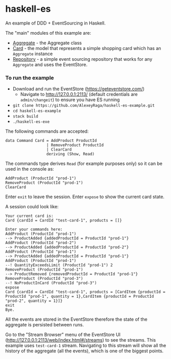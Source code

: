 # haskell-es

An example of DDD + EventSourcing in Haskell.

The "main" modules of this example are:

- [Aggregate](src/Aggregate.hs) - the Aggregate class
- [Card](src/Model/Card.hs) - the model that represents a simple shopping card which has an `Aggregate` instance
- [Repository](src/Repository.hs) - a simple event sourcing repository that works for any `Aggregate` and uses the EventStore.

### To run the example

- Download and run the EventStore (https://geteventstore.com/)
  - Navigate to http://127.0.0.1:2113/ (default credentials are `admin/changeit`) to ensure you have ES running
- `git clone https://github.com/AlexeyRaga/haskell-es-example.git`
- `cd haskell-es-example`
- `stack build`
- `./haskell-es-exe`

The following commands are accepted:

    data Command Card = AddProduct ProductId
                      | RemoveProduct ProductId
                      | ClearCard
                      deriving (Show, Read)

The commands type derives `Read` (for example purposes only) so it can be used in the console as:

    AddProduct (ProductId "prod-1")
    RemoveProduct (ProductId "prod-1")
    ClearCard

Enter `exit` to leave the session.
Enter `expose` to show the current card state.

A session could look like:

    Your current card is:
    Card {cardId = CardId "test-card-1", products = []}

    Enter your commands here:
    AddProduct (ProductId "prod-1")
    --> ProductAdded {addedProductId = ProductId "prod-1"}
    AddProduct (ProductId "prod-2")
    --> ProductAdded {addedProductId = ProductId "prod-2"}
    AddProduct (ProductId "prod-1")
    --> ProductAdded {addedProductId = ProductId "prod-1"}
    AddProduct (ProductId "prod-1")
    --! QuantityExceedsLimit (ProductId "prod-1") 2
    RemoveProduct (ProductId "prod-1")
    --> ProductRemoved {removedProductId = ProductId "prod-1"}
    RemoveProduct (ProductId "prod-3")
    --! NoProductInCard (ProductId "prod-3")
    expose
    Card {cardId = CardId "test-card-1", products = [CardItem {productId = ProductId "prod-1", quantity = 1},CardItem {productId = ProductId "prod-2", quantity = 1}]}
    exit
    Bye.

All the events are stored in the EventStore therefore the state of the aggregate is persisted between runs.

Go to the "Stream Browser" menu of the EventStore UI (http://127.0.0.1:2113/web/index.html#/streams) to see the streams. This example uses `test-card-1` stream. Navigating to this stream will show all the history of the aggregate (all the events), which is one of the biggest points.
